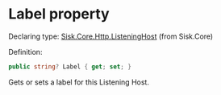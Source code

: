 <!--

Copyrights 2023 Sisk Framework - CypherPotato
Published under MIT license

!!! DO NOT EDIT THIS FILE !!!
This file was generated by a tool in the Sisk package. To edit the information in this documentation,
edit the XML documentation present in the Sisk source code.

-->


# Label property

Declaring type: [Sisk.Core.Http.ListeningHost](/spec/Sisk.Core.Http.ListeningHost.md) (from Sisk.Core)


Definition:

```cs
public string? Label { get; set; }
```

Gets or sets a label for this Listening Host.

